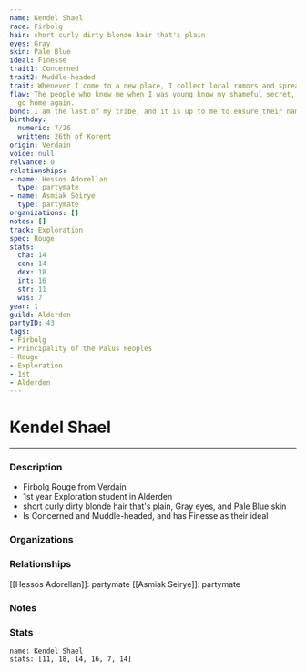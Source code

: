 ```yaml
---
name: Kendel Shael
race: Firbolg
hair: short curly dirty blonde hair that's plain
eyes: Gray
skin: Pale Blue
ideal: Finesse
trait1: Concerned
trait2: Muddle-headed
trait: Whenever I come to a new place, I collect local rumors and spread gossip.
flaw: The people who knew me when I was young know my shameful secret, so I can never
  go home again.
bond: I am the last of my tribe, and it is up to me to ensure their names enter legend.
birthday:
  numeric: 7/26
  written: 26th of Korent
origin: Verdain
voice: null
relvance: 0
relationships:
- name: Hessos Adorellan
  type: partymate
- name: Asmiak Seirye
  type: partymate
organizations: []
notes: []
track: Exploration
spec: Rouge
stats:
  cha: 14
  con: 14
  dex: 18
  int: 16
  str: 11
  wis: 7
year: 1
guild: Alderden
partyID: 43
tags:
- Firbolg
- Principality of the Palus Peoples
- Rouge
- Exploration
- 1st
- Alderden
---
```

# Kendel Shael
---
### Description
- Firbolg Rouge from Verdain
- 1st year Exploration student in Alderden
- short curly dirty blonde hair that's plain, Gray eyes, and Pale Blue skin
- Is Concerned and Muddle-headed, and has Finesse as their ideal

### Organizations

### Relationships
[[Hessos Adorellan]]: partymate
[[Asmiak Seirye]]: partymate

### Notes

### Stats
```statblock
name: Kendel Shael
stats: [11, 18, 14, 16, 7, 14]
```